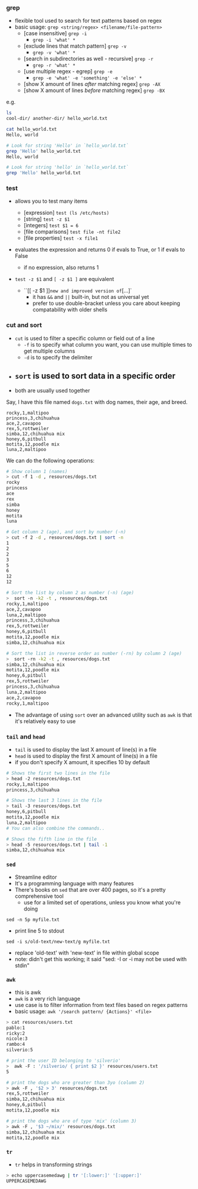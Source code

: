 ### grep
- flexible tool used to search for text patterns based on regex
- basic usage: `grep <string/regex> <filename/file-pattern>`
    - [case insensitive] `grep -i`
        -  `grep -i 'what' *`
    - [exclude lines that match pattern] `grep -v`
        -  `grep -v 'what' *`
    - [search in subdirectories as well - recursive] `grep -r`
        -  `grep -r 'what' *`
    - [use multiple regex - egrep] `grep -e` 
        -  `grep -e 'what' -e 'something' -e 'else' *`
    - [show X amount of lines _after_ matching regex] `grep -AX`
    - [show X amount of lines _before_ matching regex] `grep -BX`

e.g. 
```bash
ls
cool-dir/ another-dir/ hello_world.txt

cat hello_world.txt
Hello, world

# Look for string 'Hello' in `hello_world.txt`
grep 'Hello' hello_world.txt
Hello, world

# Look for string 'hello' in `hello_world.txt`
grep 'Hello' hello_world.txt
```

### test
- allows you to test many items
    - [expression] `test (ls /etc/hosts)`
    - [string] `test -z $1`
    - [integers] `test $1 = 6`
    - [file comparisons] `test file -nt file2`
    - [file properties] `test -x file1`
- evaluates the expression and returns 0 if evals to True, or 1 if evals to False
    - if no expression, also returns 1

- `test -z $1` and `[ -z $1 ]` are equivalent
    - ``[[ -z $1 ]]` new and improved version of `[...]`
        - it has `&&` and `||` built-in, but not as universal yet
        - prefer to use double-bracket unless you care about keeping compatability with older shells

### cut and sort
- `cut` is used to filter a specific column or field out of a line
    - `-f` is to specify what column you want, you can use multiple times to get multiple columns
    - `-d` is to specify the delimiter
- `sort` is used to sort data in a specific order
    - 
- both are usually used together

Say, I have this file named `dogs.txt` with dog names, their age, and breed.
```
rocky,1,maltipoo
princess,3,chihuahua
ace,2,cavapoo
rex,5,rottweiler
simba,12,chihuahua mix
honey,6,pitbull
motita,12,poodle mix
luna,2,maltipoo
```

We can do the following operations:
```bash
# Show column 1 (names)
> cut -f 1 -d , resources/dogs.txt
rocky
princess
ace
rex
simba
honey
motita
luna

# Get column 2 (age), and sort by number (-n)
> cut -f 2 -d , resources/dogs.txt | sort -n
1
2
2
3
5
6
12
12

# Sort the list by column 2 as number (-n) (age)
>  sort -n -k2 -t , resources/dogs.txt
rocky,1,maltipoo
ace,2,cavapoo
luna,2,maltipoo
princess,3,chihuahua
rex,5,rottweiler
honey,6,pitbull
motita,12,poodle mix
simba,12,chihuahua mix

# Sort the list in reverse order as number (-rn) by column 2 (age)
>  sort -rn -k2 -t , resources/dogs.txt
simba,12,chihuahua mix
motita,12,poodle mix
honey,6,pitbull
rex,5,rottweiler
princess,3,chihuahua
luna,2,maltipoo
ace,2,cavapoo
rocky,1,maltipoo
```

- The advantage of using `sort` over an advanced utility such as `awk` is that it's relatively easy to use

### `tail` and `head`
- `tail` is used to display the last X amount of line(s) in a file
- `head` is used to display the first X amount of line(s) in a file
- if you don't specify X amount, it specifies 10 by default

```bash
# Shows the first two lines in the file
> head -2 resources/dogs.txt
rocky,1,maltipoo
princess,3,chihuahua

# Shows the last 3 lines in the file
> tail -3 resources/dogs.txt
honey,6,pitbull
motita,12,poodle mix
luna,2,maltipoo
# You can also combine the commands..

# Shows the fifth line in the file
> head -5 resources/dogs.txt | tail -1
simba,12,chihuahua mix
```

### `sed`
- Streamline editor
- It's a programming language with many features
- There's books on `sed` that are over 400 pages, so it's a pretty comprehensive tool
    - use for a limited set of operations, unless you know what you're doing

`sed -n 5p myfile.txt`
- print line 5 to stdout

`sed -i s/old-text/new-text/g myfile.txt`
- replace 'old-text' with 'new-text' in file within global scope
- note: didn't get this working; it said "sed: -I or -i may not be used with stdin"

### `awk`
- this is awk
- `awk` is a very rich language
- use case is to filter information from text files based on regex patterns
- basic usage: `awk '/search pattern/ {Actions}' <file>`

```bash
> cat resources/users.txt
pablo:1
ricky:2
nicole:3
rambo:4
silverio:5

# print the user ID belonging to 'silverio' 
>  awk -F : '/silverio/ { print $2 }' resources/users.txt 
5

# print the dogs who are greater than 3yo (column 2)
> awk -F , '$2 > 3' resources/dogs.txt
rex,5,rottweiler
simba,12,chihuahua mix
honey,6,pitbull
motita,12,poodle mix

# print the dogs who are of type 'mix' (column 3)
> awk -F , '$3 ~/mix/' resources/dogs.txt 
simba,12,chihuahua mix
motita,12,poodle mix
```

### `tr`
- `tr` helps in transforming strings
```bash
> echo uppercasemedawg | tr '[:lower:]' '[:upper:]'
UPPERCASEMEDAWG
```